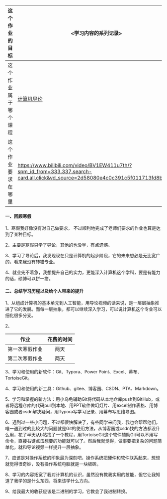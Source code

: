 | 这个作业的目标       | <学习内容的系列记录>                                         |
| :------------------- | ------------------------------------------------------------ |
| 这个作业属于哪个课程 | [计算机导论](https://edu.cnblogs.com/campus/fzzcxy/2023learning) |
| 这个作业要求在哪里   | <https://www.bilibili.com/video/BV1EW411u7th/?spm_id_from=333.337.search-card.all.click&vd_source=2d58080e4c0c391c5f011713fd8b09b4> |

####  一、回顾寒假

1、寒假我好像没有对自己做要求， 不过顺利地完成了老师们要求的作业也算是达到了某种目标。

2、主要是寒假只学了导论，其他的也没学，有点遗憾。

3、学习了导论后，我发现现在只是计算机的起步阶段，它的未来想必是无比宽广的，看来我没有转错专业。

4、就业先不着急，我想提升自己的实力，更能深入计算机这个学科，要是有能力的话，硕博可以拼一拼。

#### 二、总结学习历程以及给个人带来的提升

1、从组成计算机的基本单元到人工智能，用导论视频的话来说，是一层层抽象推进了它的发展。而每一层抽象，都可以继续深入学习，可以说计算机这个专业可以细化很多分支。

2、

|      作业      | 花费的时间 |
| :------------: | :--------: |
| 第一次寒假作业 |    两天    |
| 第二次寒假作业 |    两天    |

3、学习和使用的新软件：Git、Typora、Power Point、Excel、幕布、TortoiseGit。

4、学习和使用的新工具：Github、gitee、博客园、CSDN、PTA、Markdown。

5、学习和掌握的新方法：用小乌龟辅助Git将代码从本地仓库push到GitHub，或者将远程仓库的代码pull到本地、用PPT软件做幻灯片、用excel制作表格、用博客园或者csdn解决疑问，用Typora写学习记录、用幕布写思维导图。

6、遇到过一些小问题，不过都很快解决了，有些同学来问我，我也会帮帮他们。唯一遇到过的比较大的问题就是Git的使用方法，从博客园或csdn找的方法都没什么用，花了半天从b站找了一个教程，用TortoiseGit这个软件辅助Git可以不用写命令，直接右键点击想要的功能就可以了。然后我就觉得，做事要把复杂的问题简单化，就和导论视频一样提升一层抽象。

7、应该是对操作系统的印象最为深刻吧，操作系统把硬件和软件联系起来，想想就觉得很奇妙，没有操作系统电脑就是一块板砖。

8、学习的内容拓宽了我对计算机的认识，虽然没有教我实用的技能，但它让我知道了我学的是什么东西，将来该学什么方向。

9、给我最大的收获应该是二进制的学习，它教会了我进制转换。

